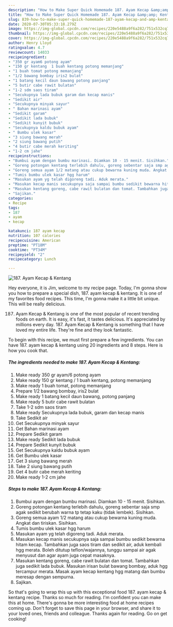 ```yaml
---
description: "How to Make Super Quick Homemade 187. Ayam Kecap &amp;amp; Kentang"
title: "How to Make Super Quick Homemade 187. Ayam Kecap &amp;amp; Kentang"
slug: 839-how-to-make-super-quick-homemade-187-ayam-kecap-and-amp-kentang
date: 2020-07-30T05:33:18.279Z
image: https://img-global.cpcdn.com/recipes/220e5488a9f6a282/751x532cq70/187-ayam-kecap-kentang-foto-resep-utama.jpg
thumbnail: https://img-global.cpcdn.com/recipes/220e5488a9f6a282/751x532cq70/187-ayam-kecap-kentang-foto-resep-utama.jpg
cover: https://img-global.cpcdn.com/recipes/220e5488a9f6a282/751x532cq70/187-ayam-kecap-kentang-foto-resep-utama.jpg
author: Henry Lloyd
ratingvalue: 4.7
reviewcount: 14033
recipeingredient:
- "350 gr ayam6 potong ayam"
- "150 gr kentang  1 buah kentang potong memanjang"
- "1 buah tomat potong memanjang"
- "1/2 bawang bombay iris2 bulat"
- "1 batang kecil daun bawang potong panjang"
- "5 butir cabe rawit bulatan"
- "1-2 sdm saos tiram"
- "Secukupnya lada bubuk garam dan kecap manis"
- "Sedikit air"
- "Secukupnya minyak sayur"
- " Bahan marinasi ayam"
- "Sedikit garam"
- "Sedikit lada bubuk"
- "Sedikit kunyit bubuk"
- "Secukupnya kaldu bubuk ayam"
- " Bumbu ulek kasar"
- "3 siung bawang merah"
- "2 siung bawang putih"
- "4 butir cabe merah keriting"
- "1-2 cm jahe"
recipeinstructions:
- "Bumbui ayam dengan bumbu marinasi. Diamkan 10 - 15 menit. Sisihkan."
- "Goreng potongan kentang terlebih dahulu, goreng sebentar saja smp agak sedikit berubah warna tp tetap kaku (tidak lembek). Sisihkan."
- "Goreng semua ayam 1/2 matang atau cukup bewarna kuning muda. Angkat dan tiriskan. Sisihkan."
- "Tumis bumbu ulek kasar hgg harum"
- "Masukan ayam yg telah digoreng tadi. Aduk merata."
- "Masukan kecap manis secukupnya saja sampai bumbu sedikit bewarna hitam kecap. Tambahkan juga saos tiram dan sedikit air, aduk kembali hgg merata. Boleh ditutup teflon/wajannya, tunggu sampai air agak menyusut dan agar ayam juga cepat masaknya."
- "Masukan kentang goreng, cabe rawit bulatan dan tomat. Tambahkan juga sedikit lada bubuk. Masukan irisan bulat bawang bombay, aduk hgg tercampur merata. Masak ayam kecap kentang hgg matang dan bumbu meresap dengan sempurna."
- "Sajikan."
categories:
- Recipe
tags:
- 187
- ayam
- kecap

katakunci: 187 ayam kecap 
nutrition: 107 calories
recipecuisine: American
preptime: "PT18M"
cooktime: "PT34M"
recipeyield: "2"
recipecategory: Lunch

---
```



![187. Ayam Kecap &amp; Kentang](https://img-global.cpcdn.com/recipes/220e5488a9f6a282/751x532cq70/187-ayam-kecap-kentang-foto-resep-utama.jpg)

Hey everyone, it is Jim, welcome to my recipe page. Today, I'm gonna show you how to prepare a special dish, 187. ayam kecap &amp; kentang. It is one of my favorites food recipes. This time, I'm gonna make it a little bit unique. This will be really delicious.



187. Ayam Kecap &amp; Kentang is one of the most popular of recent trending foods on earth. It is easy, it's fast, it tastes delicious. It's appreciated by millions every day. 187. Ayam Kecap &amp; Kentang is something that I have loved my entire life. They're fine and they look fantastic.


To begin with this recipe, we must first prepare a few ingredients. You can have 187. ayam kecap &amp; kentang using 20 ingredients and 8 steps. Here is how you cook that.

<!--inarticleads1-->

##### The ingredients needed to make 187. Ayam Kecap &amp; Kentang:

1. Make ready 350 gr ayam/6 potong ayam
1. Make ready 150 gr kentang / 1 buah kentang, potong memanjang
1. Make ready 1 buah tomat, potong memanjang
1. Prepare 1/2 bawang bombay, iris2 bulat
1. Make ready 1 batang kecil daun bawang, potong panjang
1. Make ready 5 butir cabe rawit bulatan
1. Take 1-2 sdm saos tiram
1. Make ready Secukupnya lada bubuk, garam dan kecap manis
1. Take Sedikit air
1. Get Secukupnya minyak sayur
1. Get  Bahan marinasi ayam
1. Prepare Sedikit garam
1. Make ready Sedikit lada bubuk
1. Prepare Sedikit kunyit bubuk
1. Get Secukupnya kaldu bubuk ayam
1. Get  Bumbu ulek kasar
1. Get 3 siung bawang merah
1. Take 2 siung bawang putih
1. Get 4 butir cabe merah keriting
1. Make ready 1-2 cm jahe




<!--inarticleads2-->

##### Steps to make 187. Ayam Kecap &amp; Kentang:

1. Bumbui ayam dengan bumbu marinasi. Diamkan 10 - 15 menit. Sisihkan.
1. Goreng potongan kentang terlebih dahulu, goreng sebentar saja smp agak sedikit berubah warna tp tetap kaku (tidak lembek). Sisihkan.
1. Goreng semua ayam 1/2 matang atau cukup bewarna kuning muda. Angkat dan tiriskan. Sisihkan.
1. Tumis bumbu ulek kasar hgg harum
1. Masukan ayam yg telah digoreng tadi. Aduk merata.
1. Masukan kecap manis secukupnya saja sampai bumbu sedikit bewarna hitam kecap. Tambahkan juga saos tiram dan sedikit air, aduk kembali hgg merata. Boleh ditutup teflon/wajannya, tunggu sampai air agak menyusut dan agar ayam juga cepat masaknya.
1. Masukan kentang goreng, cabe rawit bulatan dan tomat. Tambahkan juga sedikit lada bubuk. Masukan irisan bulat bawang bombay, aduk hgg tercampur merata. Masak ayam kecap kentang hgg matang dan bumbu meresap dengan sempurna.
1. Sajikan.




So that's going to wrap this up with this exceptional food 187. ayam kecap &amp; kentang recipe. Thanks so much for reading. I'm confident you can make this at home. There's gonna be more interesting food at home recipes coming up. Don't forget to save this page in your browser, and share it to your loved ones, friends and colleague. Thanks again for reading. Go on get cooking!
